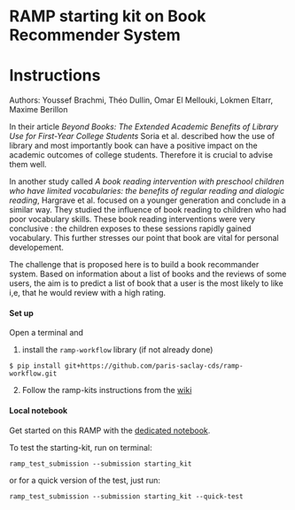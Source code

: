 # RAMP starting kit on Book Recommender System

# Instructions
Authors: Youssef Brachmi, Théo Dullin, Omar El Mellouki, Lokmen Eltarr, Maxime Berillon

In their article *Beyond Books: The Extended Academic Benefits of Library Use for First-Year College Students*  Soria et al. described how the use of library and most importantly book can have a positive impact on the academic outcomes of college students. Therefore it is crucial to advise them well.

In another study called *A book reading intervention with preschool children who have limited vocabularies: the benefits of regular reading and dialogic reading*, Hargrave et al. focused on a younger generation and conclude in a similar way. They studied the influence of book reading to children who had poor vocabulary skills. These book reading interventions were very conclusive : the children exposes to these sessions rapidly gained vocabulary. This further stresses our point that book are vital for personal developement.

The challenge that is proposed here is to build a book recommander system. Based on information about a list of books and the reviews of some users, the aim is to predict a list of book that a user is the most likely to like i,e, that he would review with a high rating.

#### Set up

Open a terminal and

1. install the `ramp-workflow` library (if not already done)
  ```
  $ pip install git+https://github.com/paris-saclay-cds/ramp-workflow.git
  ```
  
2. Follow the ramp-kits instructions from the [wiki](https://github.com/paris-saclay-cds/ramp-workflow/wiki/Getting-started-with-a-ramp-kit)

#### Local notebook

Get started on this RAMP with the [dedicated notebook](https://github.com/maximeberillon/Recommandation_System_Books/blob/main/book_reco_startingkit.ipynb).

To test the starting-kit, run on terminal:

```
ramp_test_submission --submission starting_kit
```
or for a quick version of the test, just run:

```
ramp_test_submission --submission starting_kit --quick-test
```
